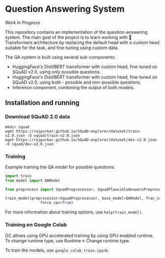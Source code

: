 # Question Answering System

*Work In Progress*

This repository contains an implementation of the question-answering system. The main goal of the project is to learn working
with 🤗 Transformers architecture by replacing the default head with a custom head suitable for the task, and fine-tuning using custom data.

The QA system is built using several sub-components:
* HuggingFace's DistilBERT transformer with custom head, fine-tuned on SQuAD v2.0, using only possible questions.
* HuggingFace's DistilBERT transformer with custom head, fine-tuned on SQuAD v2.0, using both - possible and non-possible questions.
* Inference component, combining the output of both models.

## Installation and running

### Download SQuAD 2.0 data
```
mkdir squad
wget https://rajpurkar.github.io/SQuAD-explorer/dataset/train-v2.0.json -O squad/train-v2.0.json
wget https://rajpurkar.github.io/SQuAD-explorer/dataset/dev-v2.0.json -O squad/dev-v2.0.json
```

### Training

Example training the QA model for possible questions:

```python
import train
from model import QAModel

from preprocess import SquadPreprocessor, SquadPlausibleAnswersPreprocessor

train_model(preprocessor=SquadPreprocessor, base_model=QAModel, frac_val_data=0.025, frac_train_data=0.025, batch_size = 8, n_epoch = 3, 
                force_cpu=True)
```
For more information about training options, use ```help(train_model)```.

### Training on Google Colab
GC allows using GPU accelerated training by using GPU enabled runtime. To change runtime type, use Runtime-> Change runtime type.

To train the models, use `google_colab_train.ipynb`.